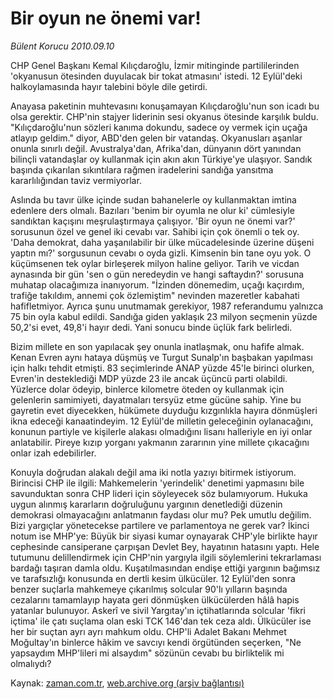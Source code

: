 # Bir oyun ne önemi var!

*Bülent Korucu 2010.09.10*

<td class="columnist-detail">
<p>CHP Genel Başkanı Kemal Kılıçdaroğlu, İzmir mitinginde partililerinden 'okyanusun ötesinden duyulacak bir tokat atmasını' istedi. 12 Eylül'deki halkoylamasında hayır talebini böyle dile getirdi.</p>
<p>
<div id="haberMetinDiv">
<p>Anayasa paketinin muhtevasını konuşamayan Kılıçdaroğlu'nun son icadı bu olsa gerektir. CHP'nin stajyer liderinin sesi okyanus ötesinde karşılık buldu. "Kılıçdaroğlu'nun sözleri kanıma dokundu, sadece oy vermek için uçağa atlayıp geldim." diyor, ABD'den gelen bir vatandaş. Okyanusları aşanlar onunla sınırlı değil. Avustralya'dan, Afrika'dan, dünyanın dört yanından bilinçli vatandaşlar oy kullanmak için akın akın Türkiye'ye ulaşıyor. Sandık başında çıkarılan sıkıntılara rağmen iradelerini sandığa yansıtma kararlılığından taviz vermiyorlar.
<p>Aslında bu tavır ülke içinde sudan bahanelerle oy kullanmaktan imtina edenlere ders olmalı. Bazıları 'benim bir oyumla ne olur ki' cümlesiyle sandıktan kaçışını meşrulaştırmaya çalışıyor. 'Bir oyun ne önemi var?' sorusunun özel ve genel iki cevabı var. Sahibi için çok önemli o tek oy. 'Daha demokrat, daha yaşanılabilir bir ülke mücadelesinde üzerine düşeni yaptın mı?' sorgusunun cevabı o oyda gizli. Kimsenin bin tane oyu yok. O küçümsenen tek oylar birleşerek milyon haline geliyor. Tarih ve vicdan aynasında bir gün 'sen o gün neredeydin ve hangi saftaydın?' sorusuna muhatap olacağımıza inanıyorum. "İzinden dönemedim, uçağı kaçırdım, trafiğe takıldım, annemi çok özlemiştim" nevinden mazeretler kabahati hafifletmiyor. Ayrıca şunu unutmamak gerekiyor, 1987 referandumu yalnızca 75 bin oyla kabul edildi. Sandığa giden yaklaşık 23 milyon seçmenin yüzde 50,2'si evet, 49,8'i hayır dedi. Yani sonucu binde üçlük fark belirledi.
<p>Bizim millete en son yapılacak şey onunla inatlaşmak, onu hafife almak. Kenan Evren aynı hataya düşmüş ve Turgut Sunalp'ın başbakan yapılması için halkı tehdit etmişti. 83 seçimlerinde ANAP yüzde 45'le birinci olurken, Evren'in desteklediği MDP yüzde 23 ile ancak üçüncü parti olabildi. Yüzlerce dolar ödeyip, binlerce kilometre öteden oy kullanmak için gelenlerin samimiyeti, dayatmaları tersyüz etme gücüne sahip. Yine bu gayretin evet diyecekken, hükümete duyduğu kızgınlıkla hayıra dönmüşleri ikna edeceği kanaatindeyim. 12 Eylül'de milletin geleceğinin oylanacağını, konunun partiyle ve kişilerle alakası olmadığını lisanı halleriyle en iyi onlar anlatabilir. Pireye kızıp yorganı yakmanın zararının yine millete çıkacağını onlar izah edebilirler.
<p>Konuyla doğrudan alakalı değil ama iki notla yazıyı bitirmek istiyorum. Birincisi CHP ile ilgili: Mahkemelerin 'yerindelik' denetimi yapmasını bile savunduktan sonra CHP lideri için söyleyecek söz bulamıyorum. Hukuka uygun alınmış kararların doğruluğunu yargının denetlediği düzenin demokrasi olmayacağını anlatmanın faydası olur mu? Pek umutlu değilim. Bizi yargıçlar yönetecekse partilere ve parlamentoya ne gerek var? İkinci notum ise MHP'ye: Büyük bir siyasi kumar oynayarak CHP'yle birlikte hayır cephesinde cansiperane çarpışan Devlet Bey, hayatının hatasını yaptı. Hele tutumunu delillendirmek için CHP'nin yargıyla ilgili söylemlerini tekrarlaması bardağı taşıran damla oldu. Kuşatılmasından endişe ettiği yargının bağımsız ve tarafsızlığı konusunda en dertli kesim ülkücüler. 12 Eylül'den sonra benzer suçlarla mahkemeye çıkarılmış solcular 90'lı yılların başında cezalarını tamamlayıp hayata geri dönmüşken ülkücülerden hâlâ hapis yatanlar bulunuyor. Askerî ve sivil Yargıtay'ın içtihatlarında solcular 'fikri içtima' ile çatı suçlama olan eski TCK 146'dan tek ceza aldı. Ülkücüler ise her bir suçtan ayrı ayrı mahkum oldu. CHP'li Adalet Bakanı Mehmet Moğultay'ın binlerce hâkim ve savcıyı kendi örgütünden seçerken, "Ne yapsaydım MHP'lileri mi alsaydım" sözünün cevabı bu birliktelik mi olmalıydı? </p></p></p></p></div>
</p>
<a href="http://web.archive.org/web/20110104215804/mailto:b.korucu@zaman.com.tr">
</a></td>

Kaynak: [zaman.com.tr](http://zaman.com.tr/yazar.do?yazino=1025938), [web.archive.org (arşiv bağlantısı)](http://web.archive.org/web/20110104215804/http://www.zaman.com.tr/yazar.do?yazino=1025938)
